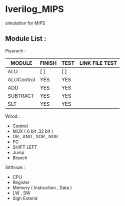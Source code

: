 # Iverilog_MIPS
simulation for MIPS

__Module List :__
---
Piyarach :

 MODULE      | FINISH | TEST | LINK FILE TEST 
-------------|--------|------|---------------
  ALU        | [ ]    | [ ]  |                             
  ALUControl | YES    | YES  |                
  ADD        | YES    | YES  |                
  SUBTRACT   | YES    | YES  |                
  SLT        | YES    | YES  |                
  
Wirod :
  * Control
  * MUX ( 6 bit ,32 bit )
  * OR , AND , XOR , NOR 
  * PC
  * SHIFT LEFT
  * Jump
  * Branch
  
Sitthisak :
  * CPU
  * Register
  * Memory ( Instruction , Data )
  * LW , SW
  * Sign Extend
